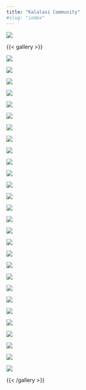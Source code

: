```yaml
---
title: "Kalalasi Community"
#slug: "index"
---
```


![](/wp-content/2015/05/DSC_0270-940x198.jpg)

{{< gallery >}}


[![](/wp-content/2015/05/DSC_0080-150x150.jpg)](/kalalasi-community/dsc_0080/)

[![](/wp-content/2015/05/DSC_0083-150x150.jpg)](/kalalasi-community/dsc_0083/)

[![](/wp-content/2015/05/DSC_0301-150x150.jpg)](/kalalasi-community/dsc_0301/)

[![](/wp-content/2015/05/DSC_0312-150x150.jpg)](/kalalasi-community/dsc_0312/)

[![](/wp-content/2015/05/DSC_0319-150x150.jpg)](/kalalasi-community/dsc_0319/)

[![](/wp-content/2015/05/DSC_0320-150x150.jpg)](/kalalasi-community/dsc_0320/)

[![](/wp-content/2015/05/DSC_0323-150x150.jpg)](/kalalasi-community/dsc_0323/)

[![](/wp-content/2015/05/DSC_0324-150x150.jpg)](/kalalasi-community/dsc_0324/)

[![](/wp-content/2015/05/DSC_0326-150x150.jpg)](/kalalasi-community/dsc_0326/)

[![](/wp-content/2015/05/DSC_0327-150x150.jpg)](/kalalasi-community/dsc_0327/)

[![](/wp-content/2015/05/DSC_0364-150x150.jpg)](/kalalasi-community/dsc_0364/)

[![](/wp-content/2015/05/DSC_03701-150x150.jpg)](/kalalasi-community/dsc_0370-2/)

[![](/wp-content/2015/05/DSC_0420-150x150.jpg)](/kalalasi-community/dsc_0420/)

[![](/wp-content/2015/05/DSC_0428-150x150.jpg)](/kalalasi-community/dsc_0428/)

[![](/wp-content/2015/05/DSC_0437-150x150.jpg)](/kalalasi-community/dsc_0437/)

[![](/wp-content/2015/05/DSC_0438-150x150.jpg)](/kalalasi-community/dsc_0438/)

[![](/wp-content/2015/05/DSC_0440-150x150.jpg)](/kalalasi-community/dsc_0440/)

[![](/wp-content/2015/05/DSC_0441-150x150.jpg)](/kalalasi-community/dsc_0441/)

[![](/wp-content/2015/05/DSC_0443-150x150.jpg)](/kalalasi-community/dsc_0443/)

[![](/wp-content/2015/05/DSC_0273-150x150.jpg)](/kalalasi-community/dsc_0273/)

[![](/wp-content/2015/05/DSC_0275-150x150.jpg)](/kalalasi-community/dsc_0275/)

[![](/wp-content/2015/05/DSC_0277-150x150.jpg)](/kalalasi-community/dsc_0277/)

[![](/wp-content/2015/05/DSC_0282-150x150.jpg)](/kalalasi-community/dsc_0282/)

[![](/wp-content/2015/05/DSC_0286-150x150.jpg)](/kalalasi-community/dsc_0286/)

[![](/wp-content/2015/05/DSC_0289-150x150.jpg)](/kalalasi-community/dsc_0289/)

[![](/wp-content/2015/05/DSC_0293-150x150.jpg)](/kalalasi-community/dsc_0293/)

[![](/wp-content/2015/05/DSC_0267-150x150.jpg)](/kalalasi-community/dsc_0267/)

[![](/wp-content/2015/05/DSC_0270-150x150.jpg)](/kalalasi-community/dsc_0270/)




{{< /gallery >}}